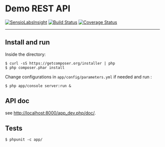 # Demo REST API

[![SensioLabsInsight](https://insight.sensiolabs.com/projects/51a77b1b-c6bd-4dde-8b7f-563a7ab3036f/mini.png)](https://insight.sensiolabs.com/projects/51a77b1b-c6bd-4dde-8b7f-563a7ab3036f)
[![Build Status](https://travis-ci.org/jlagneau/demo-rest-api.svg)](https://travis-ci.org/jlagneau/demo-rest-api)
[![Coverage Status](https://img.shields.io/coveralls/jlagneau/demo-rest-api.svg)](https://coveralls.io/r/jlagneau/demo-rest-api)

---

## Install and run

Inside the directory:

    $ curl -sS https://getcomposer.org/installer | php
    $ php composer.phar install

Change configurations in `app/config/parameters.yml` if needed and run :

    $ php app/console server:run &

## API doc

see [http://localhost:8000/app_dev.php/doc/](http://localhost:8000/app_dev.php/doc/).

## Tests

    $ phpunit -c app/
